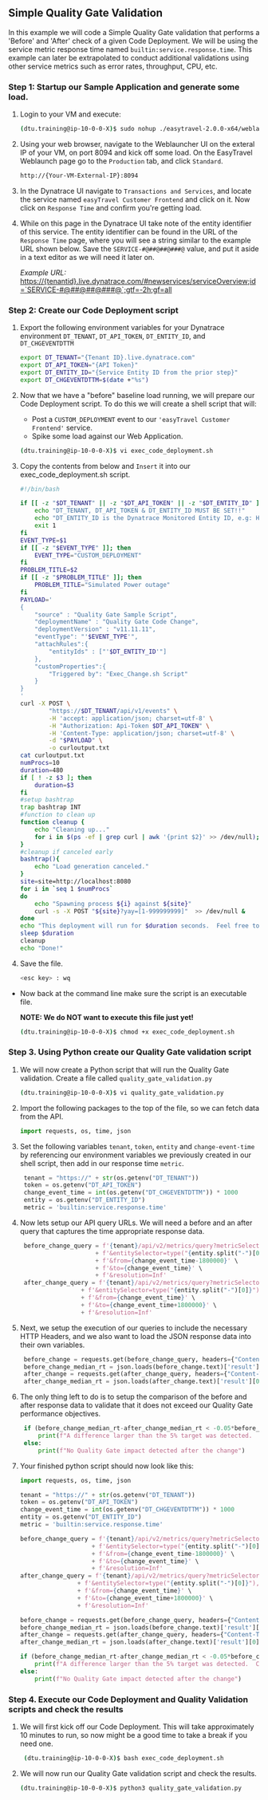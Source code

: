 ## Simple Quality Gate Validation

In this example we will code a Simple Quality Gate validation that performs a 'Before' and 'After' check of a given Code Deployment.  We will be using the service metric response time named `builtin:service.response.time`.  This example can later be extrapolated to conduct additional validations using other service metrics such as error rates, throughput, CPU, etc.

### Step 1: Startup our Sample Application and generate some load.

1. Login to your VM and execute:

   ```bash
   (dtu.training@ip-10-0-0-X)$ sudo nohup ./easytravel-2.0.0-x64/weblauncher/weblauncher.sh &
   ```

2. Using your web browser, navigate to the Weblauncher UI on the exteral IP of your VM, on port 8094 and kick off some load. On the EasyTravel Weblaunch page go to the `Production` tab, and click `Standard`.   

    ```bash
   http://{Your-VM-External-IP}:8094
    ```

3. In the Dynatrace UI navigate to `Transactions and Services`, and locate the service named `easyTravel Customer Frontend` and click on it. Now click on `Response Time` and confirm you're getting load.  

4. While on this page in the Dynatrace UI take note of the entity identifier of this service. The entity identifier can be found in the URL of the `Response Time` page, where you will see a string similar to the example URL shown below. Save the `SERVICE-#@##@##@###@` value, and put it aside in a text editor as we will need it later on. 

   *Example URL:*
   <https://{tenantid}.live.dynatrace.com/#newservices/serviceOverview;id=`SERVICE-#@##@##@###@`;gtf=-2h;gf=all>

### Step 2: Create our Code Deployment script

1. Export the following environment variables for your Dynatrace environment `DT_TENANT`, `DT_API_TOKEN`, `DT_ENTITY_ID`, and `DT_CHGEVENTDTTM`

    ```bash
    export DT_TENANT="{Tenant ID}.live.dynatrace.com"
    export DT_API_TOKEN="{API Token}"
    export DT_ENTITY_ID="{Service Entity ID from the prior step}"
    export DT_CHGEVENTDTTM=$(date +"%s")
    ```
2. Now that we have a "before" baseline load running, we will prepare our Code Deployment script. To do this we will create a shell script that will:

    - Post a `CUSTOM_DEPLOYMENT` event to our `'easyTravel Customer Frontend'` service.
    - Spike some load against our Web Application.  
    
    ```bash
    (dtu.training@ip-10-0-0-X)$ vi exec_code_deployment.sh
    ```
3. Copy the contents from below and `Insert` it into our exec_code_deployment.sh script. 

    ```bash
    #!/bin/bash

    if [[ -z "$DT_TENANT" || -z "$DT_API_TOKEN" || -z "$DT_ENTITY_ID" ]]; then
        echo "DT_TENANT, DT_API_TOKEN & DT_ENTITY_ID MUST BE SET!!"
        echo "DT_ENTITY_ID is the Dynatrace Monitored Entity ID, e.g: HOST-ABCD123213123 that this script sends an error event to"
        exit 1
    fi
    EVENT_TYPE=$1
    if [[ -z "$EVENT_TYPE" ]]; then
        EVENT_TYPE="CUSTOM_DEPLOYMENT"
    fi
    PROBLEM_TITLE=$2
    if [[ -z "$PROBLEM_TITLE" ]]; then
        PROBLEM_TITLE="Simulated Power outage"
    fi
    PAYLOAD='
    {
        "source" : "Quality Gate Sample Script",
        "deploymentName" : "Quality Gate Code Change",
        "deploymentVersion" : "v11.11.11",
        "eventType": "'$EVENT_TYPE'",
        "attachRules":{
            "entityIds" : ["'$DT_ENTITY_ID'"]
        },
        "customProperties":{
            "Triggered by": "Exec_Change.sh Script"
        }
    }
    '
    curl -X POST \
            "https://$DT_TENANT/api/v1/events" \
            -H 'accept: application/json; charset=utf-8' \
            -H "Authorization: Api-Token $DT_API_TOKEN" \
            -H 'Content-Type: application/json; charset=utf-8' \
            -d "$PAYLOAD" \
            -o curloutput.txt
    cat curloutput.txt
    numProcs=10
    duration=480
    if [ ! -z $3 ]; then
        duration=$3
    fi
    #setup bashtrap
    trap bashtrap INT
    #function to clean up
    function cleanup {
        echo "Cleaning up..."
        for i in $(ps -ef | grep curl | awk '{print $2}' >> /dev/null); do kill -9 $i; done
    }
    #cleanup if canceled early
    bashtrap(){
        echo "Load generation canceled."
    }
    site=site=http://localhost:8080
    for i in `seq 1 $numProcs`
    do
        echo "Spawning process ${i} against ${site}"
        curl -s -X POST "${site}?yay=[1-999999999]"  >> /dev/null &
    done
    echo "This deployment will run for $duration seconds.  Feel free to take a break!!!"
    sleep $duration
    cleanup
    echo "Done!"
    ```

4. Save the file. 

    ```bash
    <esc key> : wq
    ```

- Now back at the command line make sure the script is an executable file.

    **NOTE: We do NOT want to execute this file just yet!**

    ```bash
    (dtu.training@ip-10-0-0-X)$ chmod +x exec_code_deployment.sh
    ```

### Step 3. Using Python create our Quality Gate validation script 

1. We will now create a Python script that will run the Quality Gate validation. Create a file called `quality_gate_validation.py`

   ```bash
   (dtu.training@ip-10-0-0-X)$ vi quality_gate_validation.py
   ```

2. Import the following packages to the top of the file, so we can fetch data from the API.

   ```python
   import requests, os, time, json
   ```

3. Set the following variables `tenant`, `token`, `entity` and `change-event-time` by referencing our environment variables we previously created in our shell script, then add in our response time `metric`.

   ```python
    tenant = "https://" + str(os.getenv("DT_TENANT"))
    token = os.getenv("DT_API_TOKEN")
    change_event_time = int(os.getenv("DT_CHGEVENTDTTM")) * 1000
    entity = os.getenv("DT_ENTITY_ID")
    metric = 'builtin:service.response.time'
   ```
4. Now lets setup our API query URLs.  We will need a before and an after query that captures the time appropriate response data.

   ```python
    before_change_query = f'{tenant}/api/v2/metrics/query?metricSelector={metric}:percentile(50)' \
                        + f'&entitySelector=type("{entity.split("-")[0]}"),entityId("{entity}")'\
                        + f'&from={change_event_time-1800000}' \
                        + f'&to={change_event_time}' \
                        + f'&resolution=Inf'
    after_change_query = f'{tenant}/api/v2/metrics/query?metricSelector={metric}:percentile(50)' \
                    + f'&entitySelector=type("{entity.split("-")[0]}"),entityId("{entity}")' \
                    + f'&from={change_event_time}' \
                    + f'&to={change_event_time+1800000}' \
                    + f'&resolution=Inf'                     
   ```


5. Next, we setup the execution of our queries to include the necessary HTTP Headers, and we also want to load the JSON response data into their own variables.

   ```python
    before_change = requests.get(before_change_query, headers={"Content-Type": "application/json","Authorization": f"Api-Token {token}"})
    before_change_median_rt = json.loads(before_change.text)['result'][0]['data'][0]['values'][0]
    after_change = requests.get(after_change_query, headers={"Content-Type": "application/json","Authorization": f"Api-Token {token}"})
    after_change_median_rt = json.loads(after_change.text)['result'][0]['data'][0]['values'][0]
   ```
6. The only thing left to do is to setup the comparison of the before and after response data to validate that it does not exceed our Quality Gate performance objectives.  

   ```python
    if (before_change_median_rt-after_change_median_rt < -0.05*before_change_median_rt): 
        print(f"A difference larger than the 5% target was detected.  Consider investigation or change roll-back")
    else: 
        print(f"No Quality Gate impact detected after the change")
   ```

7. Your finished python script should now look like this:

    ```python
    import requests, os, time, json

    tenant = "https://" + str(os.getenv("DT_TENANT"))
    token = os.getenv("DT_API_TOKEN")
    change_event_time = int(os.getenv("DT_CHGEVENTDTTM")) * 1000
    entity = os.getenv("DT_ENTITY_ID")
    metric = 'builtin:service.response.time'

    before_change_query = f'{tenant}/api/v2/metrics/query?metricSelector={metric}:percentile(50)' \
                        + f'&entitySelector=type("{entity.split("-")[0]}"),entityId("{entity}")'\
                        + f'&from={change_event_time-1800000}' \
                        + f'&to={change_event_time}' \
                        + f'&resolution=Inf'
    after_change_query = f'{tenant}/api/v2/metrics/query?metricSelector={metric}:percentile(50)' \
                    + f'&entitySelector=type("{entity.split("-")[0]}"),entityId("{entity}")' \
                    + f'&from={change_event_time}' \
                    + f'&to={change_event_time+1800000}' \
                    + f'&resolution=Inf' 

    before_change = requests.get(before_change_query, headers={"Content-Type": "application/json","Authorization": f"Api-Token {token}"})
    before_change_median_rt = json.loads(before_change.text)['result'][0]['data'][0]['values'][0]
    after_change = requests.get(after_change_query, headers={"Content-Type": "application/json","Authorization": f"Api-Token {token}"})
    after_change_median_rt = json.loads(after_change.text)['result'][0]['data'][0]['values'][0]

    if (before_change_median_rt-after_change_median_rt < -0.05*before_change_median_rt): 
        print(f"A difference larger than the 5% target was detected.  Consider investigation or change roll-back")
    else: 
        print(f"No Quality Gate impact detected after the change")
    ```

### Step 4. Execute our Code Deployment and Quality Validation scripts and check the results

1. We will first kick off our Code Deployment. This will take approximately 10 minutes to run, so now might be a good time to take a break if you need one. 

   ```bash 
    (dtu.training@ip-10-0-0-X)$ bash exec_code_deployment.sh 
   ```

2. We will now run our Quality Gate validation script and check the results.

    ```bash
    (dtu.training@ip-10-0-0-X)$ python3 quality_gate_validation.py
   ```
